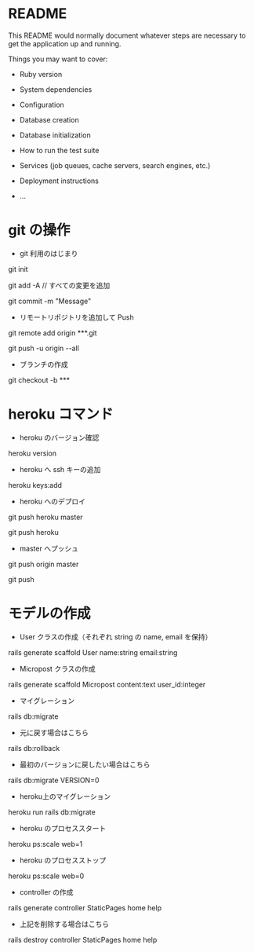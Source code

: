 # README

This README would normally document whatever steps are necessary to get the
application up and running.

Things you may want to cover:

* Ruby version

* System dependencies

* Configuration

* Database creation

* Database initialization

* How to run the test suite

* Services (job queues, cache servers, search engines, etc.)

* Deployment instructions

* ...

# git の操作  

* git 利用のはじまり  

git init  

git add -A  // すべての変更を追加  

git commit -m "Message"  

* リモートリポジトリを追加して Push

git remote add origin ***.git

git push -u origin --all

* ブランチの作成

git checkout -b ***

# heroku コマンド

* heroku のバージョン確認

heroku version

* heroku へ ssh キーの追加

heroku keys:add

* heroku へのデプロイ

git push heroku master

git push heroku

* master へプッシュ

git push origin master

git push

# モデルの作成

* User クラスの作成（それぞれ string の name, email を保持）

rails generate scaffold User name:string email:string

* Micropost クラスの作成

rails generate scaffold Micropost content:text user_id:integer

* マイグレーション

rails db:migrate

* 元に戻す場合はこちら

rails db:rollback

* 最初のバージョンに戻したい場合はこちら

rails db:migrate VERSION=0

* heroku上のマイグレーション

heroku run rails db:migrate

* heroku のプロセススタート

heroku ps:scale web=1

* heroku のプロセスストップ

heroku ps:scale web=0

* controller の作成

rails generate controller StaticPages home help

* 上記を削除する場合はこちら

rails destroy controller StaticPages home help
